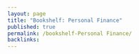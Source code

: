 ```yaml
---
layout: page
title: "Bookshelf: Personal Finance"
published: true
permalink: /bookshelf-Personal Finance/
backlinks: 
---
```


